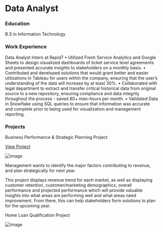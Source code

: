 # Data Analyst

### Education
B.S in Information Technology

### Work Experience
Data Analyst Intern at Rapid7
• Utilized Fresh Service Analytics and Google Sheets to design visualized dashboards of ticket service level agreements and presented accurate insights to stakeholders on a monthly basis.
• Contributed and developed solutions that would grant better and easier utilizations in Tableau for users within the company, ensuring that the user’s understanding of the data will increase by at least 30%.
• Collaborated with legal department to extract and transfer critical historical data from original source to a new repository, ensuring compliance and data integrity throughout the process - saved 80+ man-hours per month.
• Validated Data in Snowflake using SQL queries to ensure that information was accurate and complete prior to being used for visualization and management reporting.


### Projects
Business Performance & Strategic Planning Project

[View Project](https://cjeanmary14.github.io/business-performance-and-strategic-planning-project/)

![image](https://github.com/user-attachments/assets/39fb5c39-2bba-4c89-b706-81469f0e082b)

Management wants to identify the major factors contributing to revenue, and plan strategically for next year. 

This project displays revenue trend for each market, as well as displaying customer retention, customer/marketing demographics, overall performance and projected performance which will provide valuable insights into what areas are performing well and what areas need improvement. From there, this can help stakeholders form solutions to plan for the upcoming year.



Home Loan Qualification Project

![image](https://github.com/user-attachments/assets/8381fdab-4f76-491a-aa5a-416fa8918e0a)
